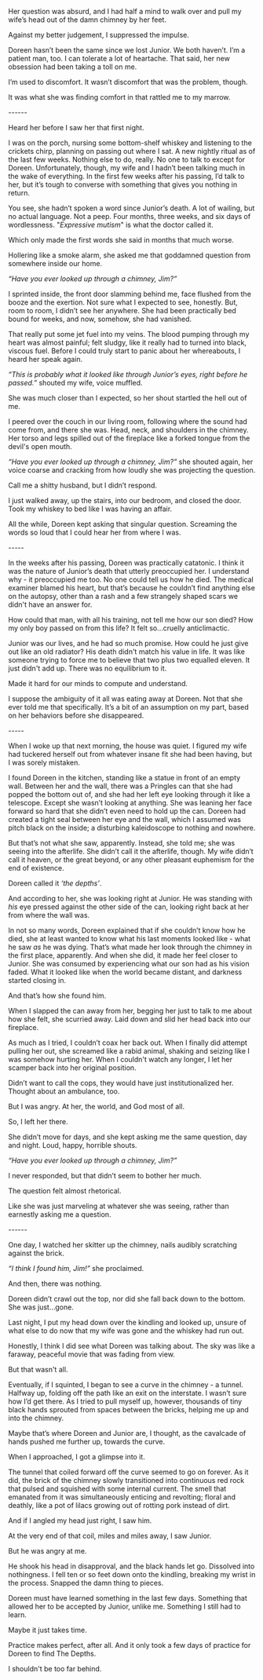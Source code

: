 Her question was absurd, and I had half a mind to walk over and pull my wife’s head out of the damn chimney by her feet. 

Against my better judgement, I suppressed the impulse.

Doreen hasn’t been the same since we lost Junior. We both haven’t. I’m a patient man, too. I can tolerate a lot of heartache. That said, her new obsession had been taking a toll on me. 

I’m used to discomfort. It wasn’t discomfort that was the problem, though. 

It was what she was finding comfort in that rattled me to my marrow.

\------

Heard her before I saw her that first night.

I was on the porch, nursing some bottom-shelf whiskey and listening to the crickets chirp, planning on passing out where I sat. A new nightly ritual as of the last few weeks. Nothing else to do, really. No one to talk to except for Doreen. Unfortunately, though, my wife and I hadn’t been talking much in the wake of everything. In the first few weeks after his passing, I’d talk to her, but it’s tough to converse with something that gives you nothing in return.

You see, she hadn’t spoken a word since Junior’s death. A lot of wailing, but no actual language. Not a peep. Four months, three weeks, and six days of wordlessness. "*Expressive mutism*" is what the doctor called it.

Which only made the first words she said in months that much worse. 

Hollering like a smoke alarm, she asked me that goddamned question from somewhere inside our home.

*“Have you ever looked up through a chimney, Jim?”*

I sprinted inside, the front door slamming behind me, face flushed from the booze and the exertion. Not sure what I expected to see, honestly. But, room to room, I didn’t see her anywhere. She had been practically bed bound for weeks, and now, somehow, she had vanished. 

That really put some jet fuel into my veins. The blood pumping through my heart was almost painful; felt sludgy, like it really had to turned into black, viscous fuel. Before I could truly start to panic about her whereabouts, I heard her speak again.

*“This is probably what it looked like through Junior’s eyes, right before he passed.”* shouted my wife, voice muffled.

She was much closer than I expected, so her shout startled the hell out of me.

I peered over the couch in our living room, following where the sound had come from, and there she was. Head, neck, and shoulders in the chimney. Her torso and legs spilled out of the fireplace like a forked tongue from the devil's open mouth.

*“Have you ever looked up through a chimney, Jim?”* she shouted again, her voice coarse and cracking from how loudly she was projecting the question.

Call me a shitty husband, but I didn’t respond. 

I just walked away, up the stairs, into our bedroom, and closed the door. Took my whiskey to bed like I was having an affair.

All the while, Doreen kept asking that singular question. Screaming the words so loud that I could hear her from where I was.

\-----

In the weeks after his passing, Doreen was practically catatonic. I think it was the nature of Junior’s death that utterly preoccupied her. I understand why - it preoccupied me too. No one could tell us how he died. The medical examiner blamed his heart, but that’s because he couldn’t find anything else on the autopsy, other than a rash and a few strangely shaped scars we didn't have an answer for. 

How could that man, with all his training, not tell me how our son died? How my only boy passed on from this life? It felt so…cruelly anticlimactic. 

Junior was our lives, and he had so much promise. How could he just give out like an old radiator? His death didn't match his value in life. It was like someone trying to force me to believe that two plus two equalled eleven. It just didn't add up. There was no equilibrium to it. 

Made it hard for our minds to compute and understand.

I suppose the ambiguity of it all was eating away at Doreen. Not that she ever told me that specifically. It’s a bit of an assumption on my part, based on her behaviors before she disappeared. 

\-----

When I woke up that next morning, the house was quiet. I figured my wife had tuckered herself out from whatever insane fit she had been having, but I was sorely mistaken. 

I found Doreen in the kitchen, standing like a statue in front of an empty wall. Between her and the wall, there was a Pringles can that she had popped the bottom out of, and she had her left eye looking through it like a telescope. Except she wasn’t looking at anything. She was leaning her face forward so hard that she didn’t even need to hold up the can. Doreen had created a tight seal between her eye and the wall, which I assumed was pitch black on the inside; a disturbing kaleidoscope to nothing and nowhere.

But that’s not what she saw, apparently. Instead, she told me; she was seeing into the afterlife. She didn’t call it the afterlife, though. My wife didn’t call it heaven, or the great beyond, or any other pleasant euphemism for the end of existence.

Doreen called it *‘the depths’*.

And according to her, she was looking right at Junior. He was standing with *his* eye pressed against the other side of the can, looking right back at her from where the wall was.

In not so many words, Doreen explained that if she couldn’t know how he died, she at least wanted to know what his last moments looked like - what he saw *as* he was dying. That’s what made her look through the chimney in the first place, apparently. And when she did, it made her feel closer to Junior. She was consumed by experiencing what our son had as his vision faded. What it looked like when the world became distant, and darkness started closing in.

And that’s how she found him.

When I slapped the can away from her, begging her just to talk to me about how she felt, she scurried away. Laid down and slid her head back into our fireplace.

As much as I tried, I couldn’t coax her back out. When I finally did attempt pulling her out, she screamed like a rabid animal, shaking and seizing like I was somehow hurting her. When I couldn't watch any longer, I let her scamper back into her original position.

Didn’t want to call the cops, they would have just institutionalized her. Thought about an ambulance, too. 

But I was angry. At her, the world, and God most of all.

So, I left her there. 

She didn’t move for days, and she kept asking me the same question, day and night. Loud, happy, horrible shouts. 

*“Have you ever looked up through a chimney, Jim?”*

I never responded, but that didn’t seem to bother her much.

The question felt almost rhetorical. 

Like she was just marveling at whatever she was seeing, rather than earnestly asking me a question.

\------

One day, I watched her skitter up the chimney, nails audibly scratching against the brick.

*“I think I found him, Jim!”* she proclaimed.

And then, there was nothing. 

Doreen didn’t crawl out the top, nor did she fall back down to the bottom. She was just…gone.

Last night, I put my head down over the kindling and looked up, unsure of what else to do now that my wife was gone and the whiskey had run out.

Honestly, I think I did see what Doreen was talking about. The sky was like a faraway, peaceful movie that was fading from view.

But that wasn't all. 

Eventually, if I squinted, I began to see a curve in the chimney - a tunnel. Halfway up, folding off the path like an exit on the interstate. I wasn’t sure how I’d get there. As I tried to pull myself up, however, thousands of tiny black hands sprouted from spaces between the bricks, helping me up and into the chimney.

Maybe that’s where Doreen and Junior are, I thought, as the cavalcade of hands pushed me further up, towards the curve.

When I approached, I got a glimpse into it. 

The tunnel that coiled forward off the curve seemed to go on forever. As it did, the brick of the chimney slowly transitioned into continuous red rock that pulsed and squished with some internal current. The smell that emanated from it was simultaneously enticing and revolting; floral and deathly, like a pot of lilacs growing out of rotting pork instead of dirt.

And if I angled my head just right, I saw him. 

At the very end of that coil, miles and miles away, I saw Junior. 

But he was angry at me. 

He shook his head in disapproval, and the black hands let go. Dissolved into nothingness. I fell ten or so feet down onto the kindling, breaking my wrist in the process. Snapped the damn thing to pieces. 

Doreen must have learned something in the last few days. Something that allowed her to be accepted by Junior, unlike me. Something I still had to learn. 

Maybe it just takes time.

Practice makes perfect, after all. And it only took a few days of practice for Doreen to find The Depths. 

I shouldn't be too far behind. 